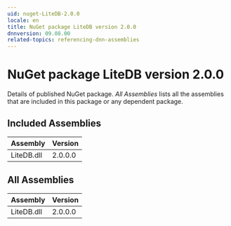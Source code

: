 ```yaml
---
uid: nuget-LiteDB-2.0.0
locale: en
title: NuGet package LiteDB version 2.0.0
dnnversion: 09.08.00
related-topics: referencing-dnn-assemblies
---
```


# NuGet package LiteDB version 2.0.0
Details of published NuGet package.
*All Assemblies* lists all the assemblies that are included in this package or any dependent package.

## Included Assemblies

|Assembly|Version|
|---|---|
|LiteDB.dll|2.0.0.0|

## All Assemblies

|Assembly|Version|
|---|---|
|LiteDB.dll|2.0.0.0|

